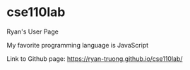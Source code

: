 # cse110lab
Ryan's User Page

My favorite programming language is JavaScript

Link to Github page: https://ryan-truong.github.io/cse110lab/